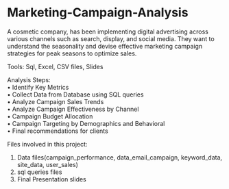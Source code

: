 # Marketing-Campaign-Analysis
A cosmetic company, has been implementing digital advertising across various channels such as search, display, and social media. They want to understand the seasonality and devise effective marketing campaign strategies for peak seasons to optimize sales. 

Tools: Sql, Excel, CSV files, Slides

Analysis Steps:<br/>
•	Identify Key Metrics<br/>
•	Collect Data from Database using SQL queries<br/> 
•	Analyze Campaign Sales Trends<br/>
•	Analyze Campaign Effectiveness by Channel<br/>
•	Campaign Budget Allocation<br/>
•	Campaign Targeting by Demographics and Behavioral<br/>
•	Final recommendations for clients<br/>

Files involved in this project:
1. Data files(campaign_performance, data_email_campaign, keyword_data, site_data, user_sales)<br/>
2. sql queries files<br/>
3. Final Presentation slides

